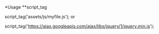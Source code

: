 *Usage
**script_tag

  script_tag('assets/js/myfile.js');
or

  script_tag('https://ajax.googleapis.com/ajax/libs/jquery/1/jquery.min.js');